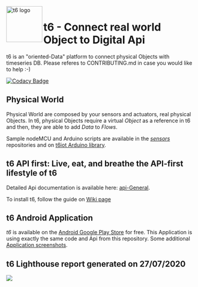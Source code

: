 <img src="https://github.com/mathcoll/t6/blob/master/bin/faviconDescription/apple-touch-icon-120x120.png" alt="t6 logo" title="t6 logo" align="left" height="96" width="96"/>

# t6 - Connect real world Object to Digital Api
t6 is an "oriented-Data" platform to connect physical Objects with timeseries DB.
Please referes to CONTRIBUTING.md in case you would like to help :-)

[![Codacy Badge](https://api.codacy.com/project/badge/Grade/3d45972dd53246f58ba82a6f75483116)](https://www.codacy.com/app/internetcollaboratif/t6?utm_source=github.com&amp;utm_medium=referral&amp;utm_content=mathcoll/t6&amp;utm_campaign=Badge_Grade)

## Physical World
Physical World are composed by your sensors and actuators, real physical Objects.
In t6, physical Objects require a virtual _Object_ as a reference in t6 and then, they are able to add _Data_ to _Flows_.

Sample nodeMCU and Arduino scripts are available in the _[sensors](https://github.com/mathcoll/t6/tree/master/sensors)_ repositories and on [t6iot Arduino library](https://github.com/mathcoll/t6iot).

## t6 API first: Live, eat, and breathe the API-first lifestyle of t6
Detailed Api documentation is available here: [api-General](https://api.internetcollaboratif.info/docs/).

To install t6, follow the guide on [Wiki page](https://github.com/mathcoll/t6/wiki)

## t6 Android Application
_t6_ is available on the [Android Google Play Store](https://play.google.com/store/apps/details?id=info.internetcollaboratif.api) for free.
This Application is using exactly the same code and Api from this repository.
Some additional [Application screenshots](https://github.com/mathcoll/t6/wiki/Application-Screenshots).

## t6 Lighthouse report generated on 27/07/2020
<a href="https://gist.github.com/mathcoll/015e276a92827cdf8a4277706dcff432.js">
	<img src="https://i.imgur.com/YVXCico.png" />
</a>